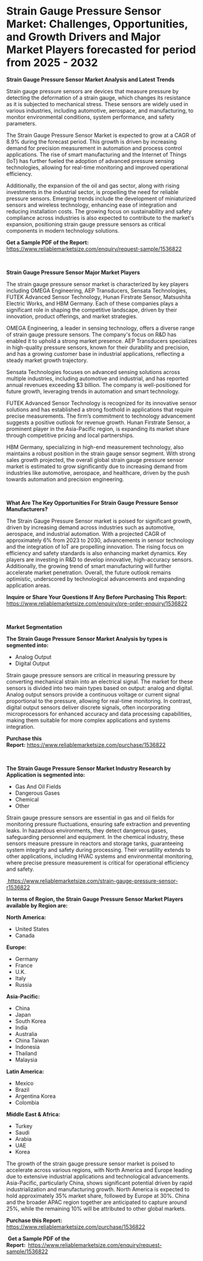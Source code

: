 <p><h1>Strain Gauge Pressure Sensor Market: Challenges, Opportunities, and Growth Drivers and Major Market Players forecasted for period from 2025 - 2032</h1></p><p><strong>Strain Gauge Pressure Sensor Market Analysis and Latest Trends</strong></p>
<p><p>Strain gauge pressure sensors are devices that measure pressure by detecting the deformation of a strain gauge, which changes its resistance as it is subjected to mechanical stress. These sensors are widely used in various industries, including automotive, aerospace, and manufacturing, to monitor environmental conditions, system performance, and safety parameters.</p><p>The Strain Gauge Pressure Sensor Market is expected to grow at a CAGR of 8.9% during the forecast period. This growth is driven by increasing demand for precision measurement in automation and process control applications. The rise of smart manufacturing and the Internet of Things (IoT) has further fueled the adoption of advanced pressure sensing technologies, allowing for real-time monitoring and improved operational efficiency.</p><p>Additionally, the expansion of the oil and gas sector, along with rising investments in the industrial sector, is propelling the need for reliable pressure sensors. Emerging trends include the development of miniaturized sensors and wireless technology, enhancing ease of integration and reducing installation costs. The growing focus on sustainability and safety compliance across industries is also expected to contribute to the market's expansion, positioning strain gauge pressure sensors as critical components in modern technology solutions.</p></p>
<p><strong>Get a Sample PDF of the Report:&nbsp;</strong> <a href="https://www.reliablemarketsize.com/enquiry/request-sample/1536822?utm_campaign=3532&utm_medium=2&utm_source=Github&utm_content=ia&utm_term=15042025&utm_id=strain-gauge-pressure-sensor">https://www.reliablemarketsize.com/enquiry/request-sample/1536822</a></p>
<p>&nbsp;</p>
<p><strong>Strain Gauge Pressure Sensor Major Market Players</strong></p>
<p><p>The strain gauge pressure sensor market is characterized by key players including OMEGA Engineering, AEP Transducers, Sensata Technologies, FUTEK Advanced Sensor Technology, Hunan Firstrate Sensor, Matsushita Electric Works, and HBM Germany. Each of these companies plays a significant role in shaping the competitive landscape, driven by their innovation, product offerings, and market strategies.</p><p>OMEGA Engineering, a leader in sensing technology, offers a diverse range of strain gauge pressure sensors. The company's focus on R&D has enabled it to uphold a strong market presence. AEP Transducers specializes in high-quality pressure sensors, known for their durability and precision, and has a growing customer base in industrial applications, reflecting a steady market growth trajectory.</p><p>Sensata Technologies focuses on advanced sensing solutions across multiple industries, including automotive and industrial, and has reported annual revenues exceeding $3 billion. The company is well-positioned for future growth, leveraging trends in automation and smart technology.</p><p>FUTEK Advanced Sensor Technology is recognized for its innovative sensor solutions and has established a strong foothold in applications that require precise measurements. The firm’s commitment to technology advancement suggests a positive outlook for revenue growth. Hunan Firstrate Sensor, a prominent player in the Asia-Pacific region, is expanding its market share through competitive pricing and local partnerships.</p><p>HBM Germany, specializing in high-end measurement technology, also maintains a robust position in the strain gauge sensor segment. With strong sales growth projected, the overall global strain gauge pressure sensor market is estimated to grow significantly due to increasing demand from industries like automotive, aerospace, and healthcare, driven by the push towards automation and precision engineering.</p></p>
<p>&nbsp;</p>
<p><strong>What Are The Key Opportunities For Strain Gauge Pressure Sensor Manufacturers?</strong></p>
<p><p>The Strain Gauge Pressure Sensor market is poised for significant growth, driven by increasing demand across industries such as automotive, aerospace, and industrial automation. With a projected CAGR of approximately 6% from 2023 to 2030, advancements in sensor technology and the integration of IoT are propelling innovation. The rising focus on efficiency and safety standards is also enhancing market dynamics. Key players are investing in R&D to develop innovative, high-accuracy sensors. Additionally, the growing trend of smart manufacturing will further accelerate market penetration. Overall, the future outlook remains optimistic, underscored by technological advancements and expanding application areas.</p></p>
<p><strong>Inquire or Share Your Questions If Any Before Purchasing This Report:</strong> <a href="https://www.reliablemarketsize.com/enquiry/pre-order-enquiry/1536822?utm_campaign=3532&utm_medium=2&utm_source=Github&utm_content=ia&utm_term=15042025&utm_id=strain-gauge-pressure-sensor">https://www.reliablemarketsize.com/enquiry/pre-order-enquiry/1536822</a></p>
<p>&nbsp;</p>
<p><strong>Market Segmentation</strong></p>
<p><strong>The Strain Gauge Pressure Sensor Market Analysis by types is segmented into:</strong></p>
<p><ul><li>Analog Output</li><li>Digital Output</li></ul></p>
<p><p>Strain gauge pressure sensors are critical in measuring pressure by converting mechanical strain into an electrical signal. The market for these sensors is divided into two main types based on output: analog and digital. Analog output sensors provide a continuous voltage or current signal proportional to the pressure, allowing for real-time monitoring. In contrast, digital output sensors deliver discrete signals, often incorporating microprocessors for enhanced accuracy and data processing capabilities, making them suitable for more complex applications and systems integration.</p></p>
<p><strong>Purchase this Report:&nbsp;</strong><a href="https://www.reliablemarketsize.com/purchase/1536822?utm_campaign=3532&utm_medium=2&utm_source=Github&utm_content=ia&utm_term=15042025&utm_id=strain-gauge-pressure-sensor">https://www.reliablemarketsize.com/purchase/1536822</a></p>
<p>&nbsp;</p>
<p><strong>The Strain Gauge Pressure Sensor Market Industry Research by Application is segmented into:</strong></p>
<p><ul><li>Gas And Oil Fields</li><li>Dangerous Gases</li><li>Chemical</li><li>Other</li></ul></p>
<p><p>Strain gauge pressure sensors are essential in gas and oil fields for monitoring pressure fluctuations, ensuring safe extraction and preventing leaks. In hazardous environments, they detect dangerous gases, safeguarding personnel and equipment. In the chemical industry, these sensors measure pressure in reactors and storage tanks, guaranteeing system integrity and safety during processing. Their versatility extends to other applications, including HVAC systems and environmental monitoring, where precise pressure measurement is critical for operational efficiency and safety.</p></p>
<p><a href="https://www.reliablemarketsize.com/strain-gauge-pressure-sensor-r1536822?utm_campaign=3532&utm_medium=2&utm_source=Github&utm_content=ia&utm_term=15042025&utm_id=strain-gauge-pressure-sensor">&nbsp;https://www.reliablemarketsize.com/strain-gauge-pressure-sensor-r1536822</a></p>
<p><strong>In terms of Region, the Strain Gauge Pressure Sensor Market Players available by Region are:</strong></p>
<p>
    <p> <strong> North America: </strong>
        <ul>
            <li>United States</li>
            <li>Canada</li>
        </ul>
        </p> 
    <p> <strong> Europe: </strong>
        <ul>
            <li>Germany</li>
            <li>France</li>
            <li>U.K.</li>
            <li>Italy</li>
            <li>Russia</li>
        </ul>
        </p> 
    <p> <strong> Asia-Pacific: </strong>
        <ul>
            <li>China</li>
            <li>Japan</li>
            <li>South Korea</li>
            <li>India</li>
            <li>Australia</li>
            <li>China Taiwan</li>
            <li>Indonesia</li>
            <li>Thailand</li>
            <li>Malaysia</li>
        </ul>
        </p> 
    <p> <strong> Latin America: </strong>
        <ul>
            <li>Mexico</li>
            <li>Brazil</li>
            <li>Argentina Korea</li>
            <li>Colombia</li>
        </ul>
        </p> 
    <p> <strong> Middle East & Africa: </strong>
        <ul>
            <li>Turkey</li>
            <li>Saudi</li>
            <li>Arabia</li>
            <li>UAE</li>
            <li>Korea</li>
        </ul>
    </p>
    </p>
<p><p>The growth of the strain gauge pressure sensor market is poised to accelerate across various regions, with North America and Europe leading due to extensive industrial applications and technological advancements. Asia-Pacific, particularly China, shows significant potential driven by rapid industrialization and manufacturing growth. North America is expected to hold approximately 35% market share, followed by Europe at 30%. China and the broader APAC region together are anticipated to capture around 25%, while the remaining 10% will be attributed to other global markets.</p></p>
<p><strong>Purchase this Report: </strong><a href="https://www.reliablemarketsize.com/purchase/1536822?utm_campaign=3532&utm_medium=2&utm_source=Github&utm_content=ia&utm_term=15042025&utm_id=strain-gauge-pressure-sensor">https://www.reliablemarketsize.com/purchase/1536822</a></p>
<p>&nbsp;<strong>Get a Sample PDF of the Report:&nbsp;&nbsp;</strong><a href="https://www.reliablemarketsize.com/enquiry/request-sample/1536822?utm_campaign=3532&utm_medium=2&utm_source=Github&utm_content=ia&utm_term=15042025&utm_id=strain-gauge-pressure-sensor">https://www.reliablemarketsize.com/enquiry/request-sample/1536822</a></p>
<p><strong></strong></p>
<p><p></p><p></p><p></p></p>